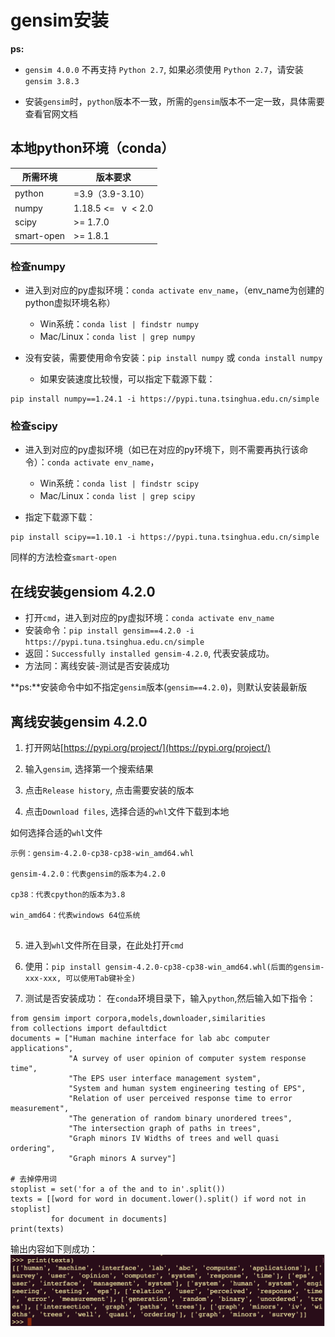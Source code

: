 # gensim安装

**ps:**

- `gensim 4.0.0` 不再支持 `Python 2.7`, 如果必须使用 `Python 2.7`，请安装`gensim 3.8.3`

- 安装`gensim`时，`python`版本不一致，所需的`gensim`版本不一定一致，具体需要查看官网文档

## 本地python环境（conda）


| 所需环境 | 版本要求 |
| --- | --- |
| python | =3.9（3.9-3.10） |
| numpy | 1.18.5 <=   v  < 2.0 |
| scipy | >= 1.7.0 |
| smart-open | >= 1.8.1 |


### 检查numpy

- 进入到对应的py虚拟环境：`conda activate env_name`，（env_name为创建的python虚拟环境名称）

    - Win系统：`conda list | findstr numpy`
    - Mac/Linux：`conda list | grep numpy`

- 没有安装，需要使用命令安装：`pip install numpy` 或 `conda install numpy`

    - 如果安装速度比较慢，可以指定下载源下载：

```
pip install numpy==1.24.1 -i https://pypi.tuna.tsinghua.edu.cn/simple
```

### 检查scipy

- 进入到对应的py虚拟环境（如已在对应的py环境下，则不需要再执行该命令）：`conda activate env_name`，

    - Win系统：`conda list | findstr scipy`
    - Mac/Linux：`conda list | grep scipy`
- 指定下载源下载：

```
pip install scipy==1.10.1 -i https://pypi.tuna.tsinghua.edu.cn/simple
```

同样的方法检查`smart-open`

## 在线安装gensiom 4.2.0

- 打开`cmd`，进入到对应的py虚拟环境：`conda activate env_name`
- 安装命令：`pip install gensim==4.2.0 -i https://pypi.tuna.tsinghua.edu.cn/simple`
- 返回：`Successfully installed gensim-4.2.0`, 代表安装成功。
- 方法同：离线安装-测试是否安装成功

**ps:**安装命令中如不指定`gensim`版本(`gensim==4.2.0`)，则默认安装最新版

## 离线安装gensim 4.2.0
1. 打开网站[https://pypi.org/project/](https://pypi.org/project/)

2. 输入`gensim`, 选择第一个搜索结果

3. 点击`Release history`, 点击需要安装的版本

4. 点击`Download files`, 选择合适的`whl`文件下载到本地

如何选择合适的`whl`文件

```
示例：gensim-4.2.0-cp38-cp38-win_amd64.whl

gensim-4.2.0：代表gensim的版本为4.2.0

cp38：代表cpython的版本为3.8

win_amd64：代表windows 64位系统


```

5. 进入到`whl`文件所在目录，在此处打开`cmd`

6. 使用：`pip install gensim-4.2.0-cp38-cp38-win_amd64.whl(后面的gensim-xxx-xxx, 可以使用Tab键补全)`

7. 测试是否安装成功：
在`conda`环境目录下，输入`python`,然后输入如下指令：

```
from gensim import corpora,models,downloader,similarities
from collections import defaultdict
documents = ["Human machine interface for lab abc computer applications",
             "A survey of user opinion of computer system response time",
             "The EPS user interface management system",
             "System and human system engineering testing of EPS",
             "Relation of user perceived response time to error measurement",
             "The generation of random binary unordered trees",
             "The intersection graph of paths in trees",
             "Graph minors IV Widths of trees and well quasi ordering",
             "Graph minors A survey"]
 
# 去掉停用词
stoplist = set('for a of the and to in'.split())
texts = [[word for word in document.lower().split() if word not in stoplist]
         for document in documents]
print(texts)
```

输出内容如下则成功：
![](./image/2.4-1.png)


